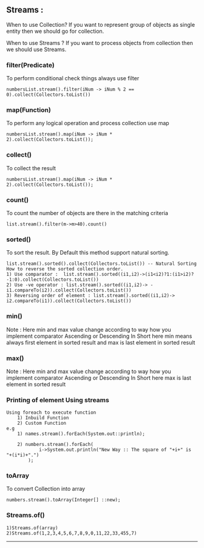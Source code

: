 ## Streams  :

When to use Collection?
If you want to represent group of objects as single entity then we should go for collection.

When to use Streams ? 
If you want to process objects from  collection then  we should use Streams.


### filter(Predicate)
To perform conditional check things always use filter

    numbersList.stream().filter(iNum -> iNum % 2 == 0).collect(Collectors.toList())

### map(Function)
To perform any logical operation and process collection  use map

    numbersList.stream().map(iNum -> iNum * 2).collect(Collectors.toList());


### collect()
To collect the result

    numbersList.stream().map(iNum -> iNum * 2).collect(Collectors.toList());

### count()
To count the number of objects are there in the matching criteria
    
    list.stream().filter(m->m>40).count()

### sorted()
To sort the result.
By Default this method support natural sorting.
 
    list.stream().sorted().collect(Collectors.toList()) -- Natural Sorting
    How to reverse the sorted collection order. 
    1) Use comparator :  list.stream().sorted((i1,i2)->(i1<i2)?1:(i1>i2)?-1:0).collect(Collectors.toList())
    2) Use -ve operator : list.stream().sorted((i1,i2)-> -i1.compareTo(i2)).collect(Collectors.toList()) 
    3) Reversing order of element : list.stream().sorted((i1,i2)-> i2.compareTo(i1)).collect(Collectors.toList())

### min()  
Note : Here min and max value change according to way how you implement comparator Ascending or Descending
In Short here min means always first element in sorted result and max is last element in sorted result

### max()
Note : Here min and max value change according to way how you implement comparator Ascending or Descending
In Short here max is last element in sorted result

### Printing of element Using streams
    Using foreach to execute function
        1) Inbuild Function
        2) Custom Function
    e.g
        1) names.stream().forEach(System.out::println);

        2) numbers.stream().forEach(
                i->System.out.println("New Way :: The square of "+i+" is "+(i*i)+".")
            );

### toArray 
To convert Collection into array
    
    numbers.stream().toArray(Integer[] ::new);

### Streams.of()
    1)Streams.of(array)
    2)Streams.of(1,2,3,4,5,6,7,8,9,0,11,22,33,455,7)
-----------------------------------------------------------------------------------------------
